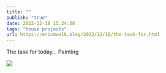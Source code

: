 ```yaml
---
title: ""
publish: "true"
date: 2022-12-18 15:24:58
tags: "house projects"
url: https://ericmwalk.blog/2022/12/18/the-task-for.html
---
```


The task for today… Painting


![](https://ericmwalk.blog/uploads/2022/98b4a3e0a1.jpg)